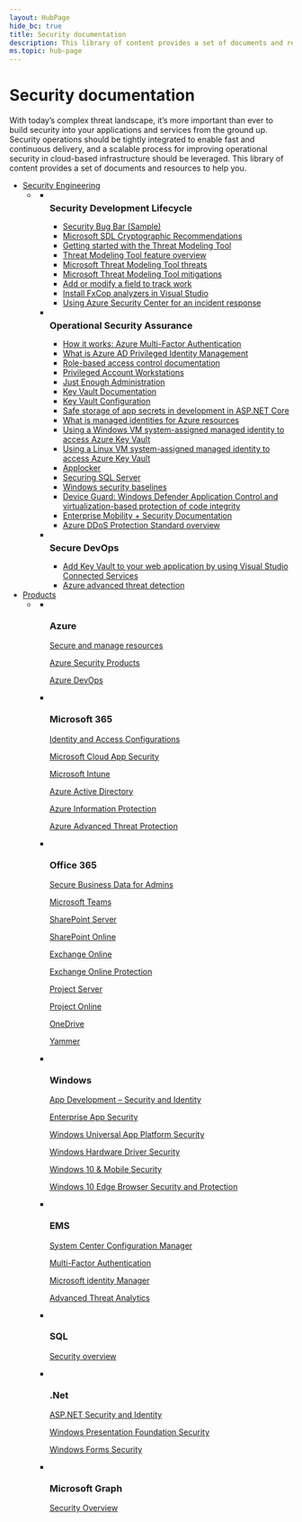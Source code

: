 ```yaml
---
layout: HubPage
hide_bc: true
title: Security documentation
description: This library of content provides a set of documents and resources to help you address your security needs.
ms.topic: hub-page
---
```


<div id="main" class="v2">
<div class="container">
    <h1>Security documentation</h1>
    <p>With today’s complex threat landscape, it’s more important than ever to build security into your applications and services from the ground up. Security operations should be tightly integrated to enable fast and continuous delivery, and a scalable process for improving operational security in cloud-based infrastructure should be leveraged. This library of content provides a set of documents and resources to help you.</p>
    <p></p>
    <ul class="pivots">
        <li>
            <a href="#security-engineering">Security Engineering</a>
            <ul id="security-engineering">
                <li>
                    <a href="#security-engineering1"></a>
                    <ul id="security-engineering1" class="cardsW">
                        <li>
                            <div class="cardSize">
                                <div class="cardPadding">
                                    <div class="card">
                                        <div class="cardImageOuter">
                                            <div class="cardImage bgdAccent1">
                                                <img src="/media/illustrations/teams-fast-track.svg" alt="" />
                                            </div>
                                        </div>
                                        <div class="cardText">
                                            <h3 style="margin: 8px 0 2px 0;">Security Development Lifecycle</h3>
                                            <ul>
                                                <li><a href="/security/sdl/security-bug-bar-sample">Security Bug Bar (Sample)</a></li>
                                                <li><a href="/security/sdl/cryptographic-recommendations">Microsoft SDL Cryptographic Recommendations</a></li>
                                                <li><a href="/azure/security/azure-security-threat-modeling-tool-getting-started">Getting started with the Threat Modeling Tool</a></li>
                                                <li><a href="/azure/security/azure-security-threat-modeling-tool-feature-overview">Threat Modeling Tool feature overview</a></li>
                                                <li><a href="/azure/security/azure-security-threat-modeling-tool-threats">Microsoft Threat Modeling Tool threats</a></li>
                                                <li><a href="/azure/security/azure-security-threat-modeling-tool-mitigations">Microsoft Threat Modeling Tool mitigations</a></li>
                                                <li><a href="/azure/devops/reference/add-modify-field?view=tfs-2018&viewFallbackFrom=vsts">Add or modify a field to track work</a></li>
                                                <li><a href="/visualstudio/code-quality/install-fxcop-analyzers?view=vs-2017">Install FxCop analyzers in Visual Studio</a></li>
                                                <li><a href="/azure/security-center/security-center-incident-response">Using Azure Security Center for an incident response</a></li>
                                            </ul>
                                        </div>
                                    </div>
                                </div>
                            </div>
                        </li>
                        <li>
                            <div class="cardSize">
                                <div class="cardPadding">
                                    <div class="card">
                                        <div class="cardImageOuter">
                                            <div class="cardImage bgdAccent1">
                                                <img src="/media/illustrations/system-center-service-manager.svg" alt="" />
                                            </div>
                                        </div>
                                        <div class="cardText">
                                            <h3 style="margin: 8px 0 2px 0;">Operational Security Assurance</h3>
                                            <ul>
                                                <li><a href="/azure/active-directory/authentication/concept-mfa-howitworks">How it works: Azure Multi-Factor Authentication</a></li>
                                                <li><a href="/azure/active-directory/privileged-identity-management/pim-configure">What is Azure AD Privileged Identity Management</a></li>
                                                <li><a href="/azure/role-based-access-control/">Role-based access control documentation</a></li>
                                                <li><a href="/windows-server/identity/securing-privileged-access/privileged-access-workstations">Privileged Account Workstations</a></li>
                                                <li><a href="/powershell/jea/overview">Just Enough Administration</a></li>
                                                <li><a href="/azure/key-vault/">Key Vault Documentation</a></li>
                                                <li><a href="/aspnet/core/security/key-vault-configuration?view=aspnetcore-2.2">Key Vault Configuration</a></li>
                                                <li><a href="/aspnet/core/security/app-secrets?view=aspnetcore-2.1&tabs=windows">Safe storage of app secrets in development in ASP.NET Core</a></li>
                                                <li><a href="/azure/active-directory/managed-identities-azure-resources/overview">What is managed identities for Azure resources</a></li>
                                                <li><a href="/azure/active-directory/managed-identities-azure-resources/tutorial-windows-vm-access-nonaad">Using a Windows VM system-assigned managed identity to access Azure Key Vault</a></li>
                                                <li><a href="/azure/active-directory/managed-identities-azure-resources/tutorial-linux-vm-access-nonaad">Using a Linux VM system-assigned managed identity to access Azure Key Vault</a></li>
                                                <li><a href="/windows/security/threat-protection/windows-defender-application-control/applocker/applocker-overview">Applocker</a></li>
                                                <li><a href="/sql/relational-databases/security/securing-sql-server?view=sql-server-2017">Securing SQL Server</a></li>
                                                <li><a href="/windows/security/threat-protection/windows-security-baselines">Windows security baselines</a></li>
                                                <li><a href="/windows/security/threat-protection/device-guard/introduction-to-device-guard-virtualization-based-security-and-windows-defender-application-control">Device Guard: Windows Defender Application Control and virtualization-based protection of code integrity</a></li>
                                                <li><a href="/enterprise-mobility-security/">Enterprise Mobility + Security Documentation</a></li>
                                                <li><a href="/azure/virtual-network/ddos-protection-overview">Azure DDoS Protection Standard overview</a></li>
                                            </ul>
                                        </div>
                                    </div>
                                </div>
                            </div>
                        </li>
                        <li>
                            <div class="cardSize">
                                <div class="cardPadding">
                                    <div class="card">
                                        <div class="cardImageOuter">
                                            <div class="cardImage bgdAccent1">
                                                <img src="/media/illustrations/bcs-partner-advanced-management-password-3.svg" alt="" />
                                            </div>
                                        </div>
                                        <div class="cardText">
                                            <h3 style="margin: 8px 0 2px 0;">Secure DevOps</h3>
                                            <ul>
                                                <li><a href="/azure/key-vault/vs-key-vault-add-connected-service">Add Key Vault to your web application by using Visual Studio Connected Services</a></li>
                                                <li><a href="/azure/security/azure-threat-detection">Azure advanced threat detection</a></li>
                                            </ul>
                                        </div>
                                    </div>
                                </div>
                            </div>
                        </li>
                    </ul>
                </li>
            </ul>
        </li>
        <li>
            <a href="#products">Products</a>
            <ul id="products">
                <li>
                    <a href="#products1"></a>
                    <ul id="products1" class="cardsF">
                        <li>
                            <div class="cardSize">
                                <div class="cardPadding">
                                    <div class="card">
                                        <div class="cardImageOuter">
                                            <div class="cardImage">
                                                <img src="https://docs.microsoft.com/media/logos/logo_azure.svg" alt="" />
                                            </div>
                                        </div>
                                            <div class="cardText">
                                            <h3>Azure</h3>
                                            <p><a href="/azure/#pivot=get-started&panel=get-started1">Secure and manage resources</a></p>
                                            <p><a href="/azure/#pivot=products&panel=security">Azure Security Products</a></p>
                                            <p><a href="/azure/devops/?view=vsts">Azure DevOps</a></p>
                                        </div>
                                    </div>
                                </div>
                            </div>
                        </li>
                        <li>
                            <div class="cardSize">
                                <div class="cardPadding">
                                    <div class="card">
                                        <div class="cardImageOuter">
                                            <div class="cardImage">
                                                <img src="https://docs.microsoft.com/office/media/icons/deploy-blue.svg" alt="" />
                                            </div>
                                        </div>
                                            <div class="cardText">
                                            <h3>Microsoft 365</h3>
                                            <p><a href="/microsoft-365/enterprise/microsoft-365-policies-configurations">Identity and Access Configurations</a></p>
                                            <p><a href="/cloud-app-security/what-is-cloud-app-security">Microsoft Cloud App Security</a></p>
                                            <p><a href="/intune/index">Microsoft Intune</a></p>
                                            <p><a href="/azure/active-directory/">Azure Active Directory</a></p>
                                            <p><a href="/azure/information-protection/">Azure Information Protection</a></p>
                                            <p><a href="/azure-advanced-threat-protection/">Azure Advanced Threat Protection</a></p>
                                        </div>
                                    </div>
                                </div>
                            </div>
                        </li>
                        <li>
                            <div class="cardSize">
                                <div class="cardPadding">
                                    <div class="card">
                                        <div class="cardImageOuter">
                                            <div class="cardImage">
                                                <img src="https://docs.microsoft.com/media/logos/logo_Office.svg" alt="" />
                                            </div>
                                        </div>
                                            <div class="cardText">
                                            <h3>Office 365</h3>
                                            <p><a href="/office365/admin/security-and-compliance/secure-your-business-data?view=o365-worldwide">Secure Business Data for Admins</a></p>
                                            <p><a href="/MicrosoftTeams/security-compliance-overview">Microsoft Teams</a></p>
                                            <p><a href="/sharepoint/security-for-sharepoint-server/security-for-sharepoint-server">SharePoint Server</a></p>
                                            <p><a href="/sharepoint/control-access-from-unmanaged-devices">SharePoint Online</a></p>
                                            <p><a href="/Exchange/security-and-compliance/security-and-compliance">Exchange Online</a></p>
                                            <p><a href="/Office365/SecurityCompliance/eop/exchange-online-protection-overview">Exchange Online Protection</a></p>
                                            <p><a href="/Project/manage-users-groups-and-categories-in-project-server-2013">Project Server</a></p>
                                            <p><a href="/projectonline/change-permission-management-in-project-online">Project Online</a></p>
                                            <p><a href="/OneDrive/control-access-based-on-network-location-or-app">OneDrive</a></p>
                                            <p><a href="/yammer/manage-security-and-compliance/security-and-compliance">Yammer</a></p>
                                        </div>
                                    </div>
                                </div>
                            </div>
                        </li>
                        <li>
                            <div class="cardSize">
                                <div class="cardPadding">
                                    <div class="card">
                                        <div class="cardImageOuter">
                                            <div class="cardImage">
                                                <img src="https://docs.microsoft.com/media/logos/logo_Windows.svg" alt="" />
                                            </div>
                                        </div>
                                            <div class="cardText">
                                            <h3>Windows</h3>
                                            <p><a href="/windows/desktop/security">App Development – Security and Identity</a></p>
                                            <p><a href="/windows/uwp/enterprise/index">Enterprise App Security</a></p>
                                            <p><a href="/windows/uwp/security/">Windows Universal App Platform Security</a></p>
                                            <p><a href="/windows-hardware/drivers/driversecurity/">Windows Hardware Driver Security</a></p>
                                            <p><a href="/windows/security/">Windows 10 & Mobile Security</a></p>
                                            <p><a href="/microsoft-edge/deploy/group-policies/security-privacy-management-gp">Windows 10 Edge Browser Security and Protection</a></p>
                                        </div>
                                    </div>
                                </div>
                            </div>
                        </li>
                        <li>
                            <div class="cardSize">
                                <div class="cardPadding">
                                    <div class="card">
                                        <div class="cardImageOuter">
                                            <div class="cardImage">
                                                <img src="https://docs.microsoft.com/media/common/i_threat-protection.svg" alt="" />
                                            </div>
                                        </div>
                                            <div class="cardText">
                                            <h3>EMS</h3>
                                            <p><a href="/sccm/">System Center Configuration Manager</a></p>
                                            <p><a href="/azure/active-directory/authentication/index">Multi-Factor Authentication</a></p>
                                            <p><a href="/microsoft-identity-manager/">Microsoft identity Manager</a></p>
                                            <p><a href="/advanced-threat-analytics/">Advanced Threat Analytics</a></p>
                                        </div>
                                    </div>
                                </div>
                            </div>
                        </li>
                        <li>
                            <div class="cardSize">
                                <div class="cardPadding">
                                    <div class="card">
                                        <div class="cardImageOuter">
                                            <div class="cardImage">
                                                <img src="https://docs.microsoft.com/media/logos/logo_SQL.svg" alt="" />
                                            </div>
                                        </div>
                                            <div class="cardText">
                                            <h3>SQL</h3>
                                            <p><a href="/sql/lp/sql-server/secure-sql-server?view=sql-server-2017">Security overview</a></p>
                                        </div>
                                    </div>
                                </div>
                            </div>
                        </li>
                        <li>
                            <div class="cardSize">
                                <div class="cardPadding">
                                    <div class="card">
                                        <div class="cardImageOuter">
                                            <div class="cardImage">
                                                <img src="https://docs.microsoft.com/media/logos/logo_NET.svg" alt="" />
                                            </div>
                                        </div>
                                            <div class="cardText">
                                            <h3>.Net</h3>
                                            <p><a href="/aspnet/core/security/?view=aspnetcore-2.2">ASP.NET Security and Identity</a></p>
                                            <p><a href="/dotnet/framework/wpf/security-wpf">Windows Presentation Foundation Security</a></p>
                                            <p><a href="/dotnet/framework/winforms/windows-forms-security">Windows Forms Security</a></p>
                                        </div>
                                    </div>
                                </div>
                            </div>
                        </li>
                        <li>
                            <div class="cardSize">
                                <div class="cardPadding">
                                    <div class="card">
                                        <div class="cardImageOuter">
                                            <div class="cardImage">
                                                <img src="https://docs.microsoft.com/media/common/i_categorize.svg" alt="" />
                                            </div>
                                        </div>
                                            <div class="cardText">
                                            <h3>Microsoft Graph</h3>
                                            <p><a href="/graph/security-concept-overview">Security Overview</a></p>
                                        </div>
                                    </div>
                                </div>
                            </div>
                        </li>
                    </ul>
                </li>
            </ul>
        </li>
    </ul>
</div>
</div>